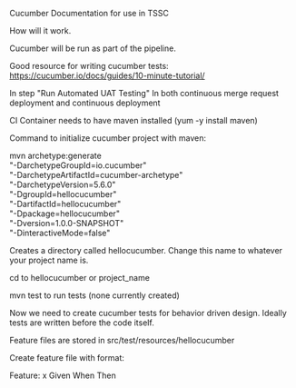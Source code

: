 Cucumber Documentation for use in TSSC

How will it work.

Cucumber will be run as part of the pipeline.

Good resource for writing cucumber tests: https://cucumber.io/docs/guides/10-minute-tutorial/

In step "Run Automated UAT Testing" In both continuous merge request deployment and continuous deployment

CI Container needs to have maven installed (yum -y install maven)

Command to initialize cucumber project with maven:

mvn archetype:generate                      \
   "-DarchetypeGroupId=io.cucumber"           \
   "-DarchetypeArtifactId=cucumber-archetype" \
   "-DarchetypeVersion=5.6.0"               \
   "-DgroupId=hellocucumber"                  \
   "-DartifactId=hellocucumber"               \
   "-Dpackage=hellocucumber"                  \
   "-Dversion=1.0.0-SNAPSHOT"                 \
   "-DinteractiveMode=false"


Creates a directory called hellocucumber. Change this name to whatever your project name is.

cd to hellocucumber or project_name

mvn test to run tests (none currently created)

Now we need to create cucumber tests for behavior driven design. Ideally tests are written before the code itself.

Feature files are stored in src/test/resources/hellocucumber

Create feature file with format:


Feature: x
	<Documentation>
Given <initial condition>
When <variable>
Then <expected answer>




